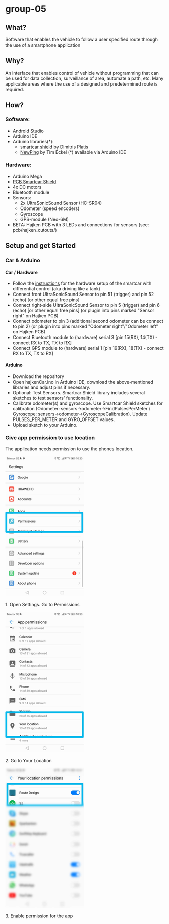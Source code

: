 # group-05

## What?
Software that enables the vehicle to follow a user specified route through the use of a smartphone application

## Why?
An interface that enables control of vehicle without programming that can be used for data collection, surveillance of area, automate a path, etc. Many applicable areas where the use of a designed and predetermined route is required.

## How?
### Software:
* Android Studio
* Arduino IDE
* Arduino libraries(*):
  * <a href="https://github.com/platisd/smartcar_shield">smartcar shield</a> by Dimitris Platis
  * <a href="https://playground.arduino.cc/Code/NewPing/">NewPing</a> by Tim Eckel
(*) available via Arduino IDE  

### Hardware:
* Arduino Mega
*  <a href="https://github.com/platisd/smartcar_shield/tree/master/extras/eagle/smartcar_shield">PCB Smartcar Shield</a> 
* 4x DC motors
* Bluetooth module
* Sensors:
	* 2x UltraSonicSound Sensor (HC-SR04)
	* Odometer (speed encoders)
	* Gyroscope
	* GPS-module (Neo-6M)
* BETA: Hajken PCB with 3 LEDs and connections for sensors (see: pcb/hajken_cutouts/)

## Setup and get Started

### Car & Arduino
#### Car / Hardware
* Follow the <a href="https://www.hackster.io/platisd/getting-started-with-the-smartcar-platform-1648ad">instructions</a> for the hardware setup of the smartcar with differential control (aka driving like a tank) 
* Connect front UltraSonicSound Sensor to pin 51 (trigger) and pin 52 (echo) [or other equal free pins]
* Connect right-side UltraSonicSound Sensor to pin 5 (trigger) and pin 6 (echo) [or other equal free pins] (or plugin into pins marked "Sensor right" on Hajken PCB)
* Connect odometer to pin 3 (additional second odometer can be connect to pin 2) (or plugin into pins marked "Odometer right"/"Odometer left" on Hajken PCB)
* Connect Bluetooth module to (hardware) serial 3 [pin 15(RX), 14(TX) - connect RX to TX, TX to RX]
* Connect GPS module to (hardware) serial 1 [pin 19(RX), 18(TX) - connect RX to TX, TX to RX] 
#### Arduino
* Download the repository
* Open hajkenCar.ino in Arduino IDE, download the above-mentioned libraries and adjust pins if necessary. 
* Optional: Test Sensors. Smartcar Shield library includes several sketches to test sensors' functionality.
* Calibrate odometer(s) and gyroscope. Use Smartcar Shield sketches for calibration (Odometer: sensors->odometer->FindPulsesPerMeter / Gyroscope: sensors->odometer->GyroscopeCalibration). Update PULSES_PER_METER and GYRO_OFFSET values.
* Upload sketch to your Arduino.



### Give app permission to use location
The application needs permission to use the phones location.


<!DOCTYPE html>
<html>
<body>
<div class="row">
  <div class="w3-card-4" style="width:50%">
    <img src="images/settings.png" class="w3-round" width="250">
    <div class="w3-container">
      <p>1. Open Settings. Go to Permissions</p>
    </div>
  </div>
  <div class="w3-card-4" style="width:50%">
    <img src="images/settings-appPermissions.png" class="w3-round" width="250">
    <div class="w3-container">
      <p>2. Go to Your Location</p>
    </div>
  </div>
  <div class="w3-card-4" style="width:50%">
    <img src="images/settings-localPermissions.png" class="w3-round" width="250">
    <div class="w3-container">
      <p>3. Enable permission for the app</p>
    </div>
  </div>
  </div>
</body>
</html>

